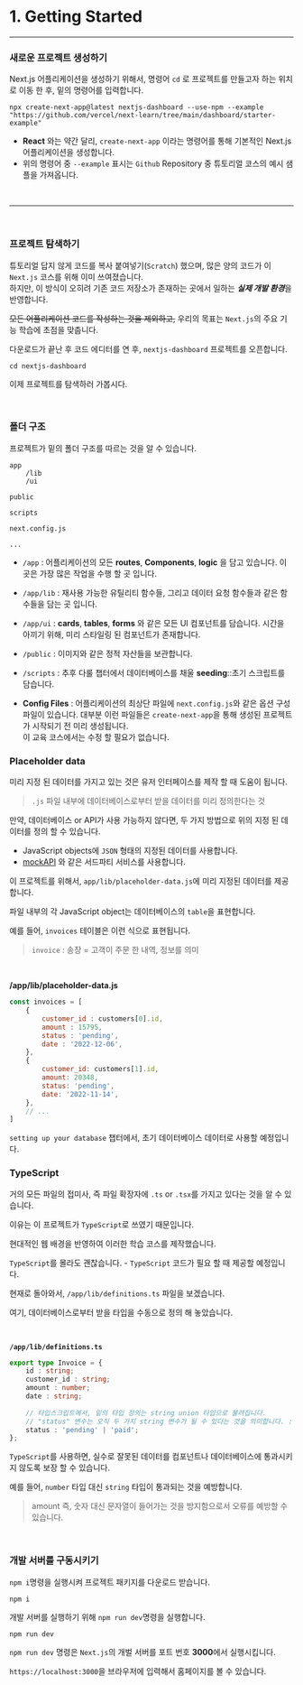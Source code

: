 # 1. Getting Started

---

### 새로운 프로젝트 생성하기

Next.js 어플리케이션을 생성하기 위해서, 명령어 `cd` 로 프로젝트를 만들고자 하는 위치로 이동 한 후, 밑의 명령어를 입력합니다.

```
npx create-next-app@latest nextjs-dashboard --use-npm --example "https://github.com/vercel/next-learn/tree/main/dashboard/starter-example"
```

* <b>React</b> 와는 약간 달리, `create-next-app` 이라는 명령어를 통해 기본적인 Next.js 어플리케이션을 생성합니다.
* 위의 명령어 중 `--example` 표시는 `Github` Repository 중 튜토리얼 코스의 예시 샘플을 가져옵니다.

<br>

---

<br>

### 프로젝트 탐색하기


튜토리얼 답지 않게 코드를 복사 붙여넣기(`Scratch`) 했으며, 많은 양의 코드가 이 `Next.js` 코스를 위해 이미 쓰여졌습니다. <br/>
하지만, 이 방식이 오히려 기존 코드 저장소가 존재하는 곳에서 일하는 <b><i>실제 개발 환경</i></b>을 반영합니다.


~~모든 어플리케이션 코드를 작성하는 것을 제외하고,~~ 우리의 목표는 `Next.js`의 주요 기능 학습에 초점을 맞춥니다.

다운로드가 끝난 후 코드 에디터를 연 후, `nextjs-dashboard` 프로젝트를 오픈합니다.

```
cd nextjs-dashboard
```
이제 프로젝트를 탐색하러 가봅시다.

<br>

### 폴더 구조

프로젝트가 밑의 폴더 구조를 따르는 것을 알 수 있습니다.

```text
app
    /lib
    /ui
    
public

scripts

next.config.js

...
```

* `/app` : 어플리케이션의 모든 **routes**, **Components**, **logic** 을 담고 있습니다. 이 곳은 가장 많은 작업을 수행 할 곳 입니다.


* `/app/lib` : 재사용 가능한 유틸리티 함수들, 그리고 데이터 요청 함수들과 같은 함수들을 담는 곳 입니다.


* `/app/ui` : **cards**, **tables**, **forms** 와 같은 모든 UI 컴포넌트를 담습니다. 시간을 아끼기 위해, 미리 스타일링 된 컴포넌트가 존재합니다.


* `/public` : 이미지와 같은 정적 자산들을 보관합니다.


* `/scripts` : 추후 다룰 챕터에서 데이터베이스를 채울 **seeding**::초기 스크립트를 담습니다.


* **Config Files** : 어플리케이션의 최상단 파일에 `next.config.js`와 같은 옵션 구성 파일이 있습니다. 대부분 이런 파일들은 `create-next-app`을 통해 생성된 프로젝트가 시작되기 전 미리 생성됩니다.<br>
이 교육 코스에서는 수정 할 필요가 없습니다.


### Placeholder data

미리 지정 된 데이터를 가지고 있는 것은 유저 인터페이스를 제작 할 때 도움이 됩니다.
> `.js` 파일 내부에 데이터베이스로부터 받을 데이터를 미리 정의한다는 것

만약, 데이터베이스 or API가 사용 가능하지 않다면, 두 가지 방법으로 위의 지정 된 데이터를 정의 할 수 있습니다.

* JavaScript objects에 `JSON` 형태의 지정된 데이터를 사용합니다.
* [mockAPI](https://mockapi.io/)  와 같은 서드파티 서비스를 사용합니다.

이 프로젝트를 위해서, `app/lib/placeholder-data.js`에 미리 지정된 데이터를 제공합니다.

파일 내부의 각 JavaScript object는 데이터베이스의 `table`을 표현합니다.

예를 들어, `invoices` 테이블은 이런 식으로 표현됩니다.
> `invoice` : 송장 = 고객이 주문 한 내역, 정보를 의미

<br>

**/app/lib/placeholder-data.js**
```js
const invoices = [
    {
        customer_id : customers[0].id,
        amount : 15795,
        status : 'pending',
        date : '2022-12-06',
    },
    {
        customer_id: customers[1].id,
        amount: 20348,
        status: 'pending',
        date: '2022-11-14',
    },
    // ...
]
```
`setting up your database` 챕터에서, 초기 데이터베이스 데이터로 사용할 예정입니다.

### TypeScript

거의 모든 파일의 접미사, 즉 파일 확장자에 `.ts` or `.tsx`를 가지고 있다는 것을 알 수 있습니다.

이유는 이 프로젝트가 `TypeScript`로 쓰였기 때문입니다.

현대적인 웹 배경을 반영하여 이러한 학습 코스를 제작했습니다.

`TypeScript`를 몰라도 괜찮습니다. - `TypeScript` 코드가 필요 할 때 제공할 예정입니다.

현재로 돌아와서, `/app/lib/definitions.ts` 파일을 보겠습니다.

여기, 데이터베이스로부터 받을 타입을 수동으로 정의 해 놓았습니다.

<br>

**`/app/lib/definitions.ts`**

```ts
export type Invoice = {
    id : string;
    customer_id : string;
    amount : number;
    date : string;
    
    // 타입스크립트에서, 밑의 타입 정의는 string union 타입으로 불려집니다.
    // "status" 변수는 오직 두 가지 string 변수가 될 수 있다는 것을 의미합니다. : 'pending' or 'paid'.
    status : 'pending' | 'paid';
};
```

`TypeScript`를 사용하면, 실수로 잘못된 데이터를 컴포넌트나 데이터베이스에 통과시키지 않도록 보장 할 수 있습니다.

예를 들어, `number` 타입 대신 `string` 타입이 통과되는 것을 예방합니다.
> amount 즉, 숫자 대신 문자열이 들어가는 것을 방지함으로서 오류를 예방할 수 있습니다.

<br>

### 개발 서버를 구동시키기

`npm i`명령을 실행시켜 프로젝트 패키지를 다운로드 받습니다.

```sch
npm i
```

개발 서버를 실행하기 위해 `npm run dev`명령을 실행합니다.

```
npm run dev
```

`npm run dev` 명령은 `Next.js`의 개벌 서버를 포트 번호 **3000**에서 실행시킵니다.

`https://localhost:3000`을 브라우저에 입력해서 홈페이지를 볼 수 있습니다.